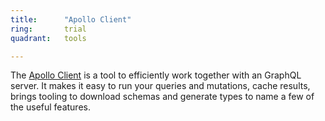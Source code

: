 ```yaml
---
title:      "Apollo Client"
ring:       trial
quadrant:   tools

---
```


The [Apollo Client](https://github.com/apollographql/apollo-client) is a tool to efficiently work together with an GraphQL server. 
It makes it easy to run your queries and mutations, cache results, brings tooling to download schemas and generate types to name a few of the useful features.